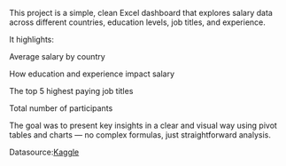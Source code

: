 This project is a simple, clean Excel dashboard that explores salary data across different countries, education levels, job titles, and experience.

It highlights:

Average salary by country

How education and experience impact salary

The top 5 highest paying job titles

Total number of participants

The goal was to present key insights in a clear and visual way using pivot tables and charts — no complex formulas, just straightforward analysis.

Datasource:[Kaggle](https://www.kaggle.com/datasets/amirmahdiabbootalebi/salary-by-job-title-and-country)
